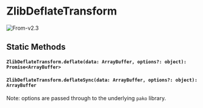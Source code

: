 # ZlibDeflateTransform

<p class="badges">
  <img src="https://img.shields.io/badge/From-v2.3-blue.svg?style=flat-square" alt="From-v2.3" /> 
</p>

## Static Methods

#### `ZlibDeflateTransform.deflate(data: ArrayBuffer, options?: object): Promise<ArrayBuffer>`

#### `ZlibDeflateTransform.deflateSync(data: ArrayBuffer, options?: object): ArrayBuffer`

Note: options are passed through to the underlying `pako` library.
